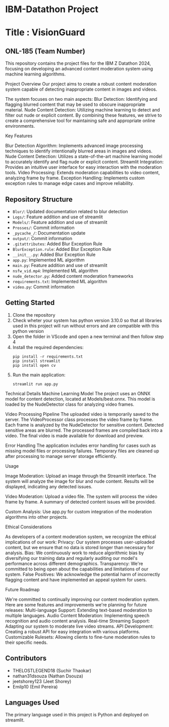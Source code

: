 # IBM-Datathon Project
# Title : VisionGuard

## ONL-185 (Team Number)

This repository contains the project files for the IBM Z Datathon 2024, focusing on developing an advanced content moderation system using machine learning algorithms.

Project Overview
Our project aims to create a robust content moderation system capable of detecting inappropriate content in images and videos. 

The system focuses on two main aspects:
Blur Detection: Identifying and flagging blurred content that may be used to obscure inappropriate material.
Nude Content Detection: Utilizing machine learning to detect and filter out nude or explicit content.
By combining these features, we strive to create a comprehensive tool for maintaining safe and appropriate online environments.

Key Features

Blur Detection Algorithm: Implements advanced image processing techniques to identify intentionally blurred areas in images and videos.
Nude Content Detection: Utilizes a state-of-the-art machine learning model to accurately identify and flag nude or explicit content.
Streamlit Integration: Provides an intuitive user interface for easy interaction with the moderation tools.
Video Processing: Extends moderation capabilities to video content, analyzing frame by frame.
Exception Handling: Implements custom exception rules to manage edge cases and improve reliability.

## Repository Structure

- `Blur/`: Updated documentation related to blur detection
- `Logs/`: Feature addition and use of streamlit
- `Models/`: Feature addition and use of streamlit
- `Prosses/`: Commit information
- `_pycache_/`: Documentation update
- `output/`: Commit information
- `.gitattributes`: Added Blur Exception Rule
- `BlurException.rule`: Added Blur Exception Rule
- `__init__.py`: Added Blur Exception Rule
- `app.py`: Implemented ML algorithm
- `main.py`: Feature addition and use of streamlit
- `nsfw_vid.mp4`: Implemented ML algorithm
- `nude_detector.py`: Added content moderation frameworks
- `requirements.txt`: Implemented ML algorithm
- `video.py`: Commit information

## Getting Started

1. Clone the repository
2. Check wheter your system has python version 3.10.0 so that all libraries used in this project will run without errors and are compatible with this python version
3. Open the folder in VScode and open a new terminal and then follow step 4
4. Install the required dependencies:
   ```
   pip install -r requirements.txt
   pip install streamlit
   pip install open cv
   ```
5. Run the main application:
   ```
   streamlit run app.py
   ```
Technical Details
Machine Learning Model
The project uses an ONNX model for content detection, located at Models/best.onnx. This model is loaded by the NudeDetector class for analyzing video frames.

Video Processing Pipeline
The uploaded video is temporarily saved to the server.
The VideoProcessor class processes the video frame by frame.
Each frame is analyzed by the NudeDetector for sensitive content.
Detected sensitive areas are blurred.
The processed frames are compiled back into a video.
The final video is made available for download and preview.

Error Handling
The application includes error handling for cases such as missing model files or processing failures.
Temporary files are cleaned up after processing to manage server storage efficiently.
   
Usage

Image Moderation:
Upload an image through the Streamlit interface.
The system will analyze the image for blur and nude content.
Results will be displayed, indicating any detected issues.

Video Moderation:
Upload a video file.
The system will process the video frame by frame.
A summary of detected content issues will be provided.

Custom Analysis:
Use app.py for custom integration of the moderation algorithms into other projects.

Ethical Considerations

As developers of a content moderation system, we recognize the ethical implications of our work:
Privacy: Our system processes user-uploaded content, but we ensure that no data is stored longer than necessary for analysis.
Bias: We continuously work to reduce algorithmic bias by diversifying our training data and regularly auditing our model's performance across different demographics.
Transparency: We're committed to being open about the capabilities and limitations of our system.
False Positives: We acknowledge the potential harm of incorrectly flagging content and have implemented an appeal system for users.

Future Roadmap

We're committed to continually improving our content moderation system. Here are some features and improvements we're planning for future releases:
Multi-language Support: Extending text-based moderation to multiple languages.
Audio Content Moderation: Implementing speech recognition and audio content analysis.
Real-time Streaming Support: Adapting our system to moderate live video streams.
API Development: Creating a robust API for easy integration with various platforms.
Customizable Rulesets: Allowing clients to fine-tune moderation rules to their specific needs.

## Contributors

- THELOSTLEGEND18 (Suchir Thaokar)
- nathan31dsouza (Nathan Dsouza)
- jeetshorey123 (Jeet Shorey)
- Emilp10 (Emil Pereira)

## Languages Used

The primary language used in this project is Python and deployed on streamlit.

